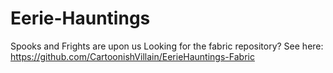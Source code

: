 # Eerie-Hauntings
Spooks and Frights are upon us
Looking for the fabric repository? See here: https://github.com/CartoonishVillain/EerieHauntings-Fabric
